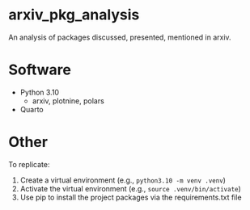 # arxiv_pkg_analysis

An analysis of packages discussed, presented, mentioned in arxiv.

# Software

- Python 3.10
    - arxiv, plotnine, polars
- Quarto

# Other

To replicate:

1. Create a virtual environment (e.g., `python3.10 -m venv .venv`)
2. Activate the virtual environment (e.g., `source .venv/bin/activate`)
3. Use pip to install the project packages via the requirements.txt file
